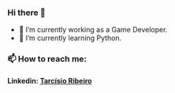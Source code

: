 ### Hi there 👋

- 🔭 I’m currently working as a Game Developer.
- 🌱 I’m currently learning Python.


### 📫 How to reach me:

 #### **Linkedin**: [Tarcísio Ribeiro](https://www.linkedin.com/in/tarcisio-ribeiro-a3b099196/)
